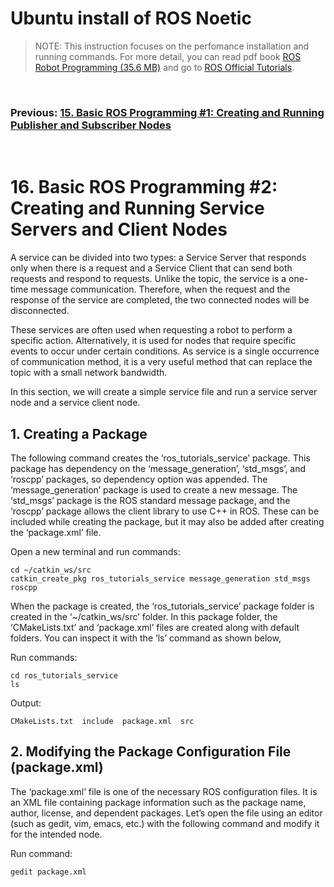# **Ubuntu install of ROS Noetic**

> NOTE: This instruction focuses on the perfomance installation and running commands. For more detail, you can read pdf book [ROS Robot Programming (35.6 MB)](https://www.robotis.com/service/download.php?no=719) and go to [ROS Official Tutorials](https://wiki.ros.org/ROS/Tutorials).

<br>

### Previous: [15. Basic ROS Programming #1: Creating and Running Publisher and Subscriber Nodes](15-Basic-ROS-Programming-(1)-Creating-and-Running-Publisher-and-Subscriber-Nodes.md)


<br>

# 16. Basic ROS Programming #2: Creating and Running Service Servers and Client Nodes

A service can be divided into two types: a Service Server that responds only when there is a request and a Service Client that can send both requests and respond to requests. Unlike the topic, the service is a one-time message communication. Therefore, when the request and the response of the service are completed, the two connected nodes will be disconnected.

These services are often used when requesting a robot to perform a specific action. Alternatively, it is used for nodes that require specific events to occur under certain conditions. As service is a single occurrence of communication method, it is a very useful method that can replace the topic with a small network bandwidth.

In this section, we will create a simple service file and run a service  server node and a service client node.

## 1. Creating a Package

The following command creates the ‘ros_tutorials_service’ package. This package has dependency on the ‘message_generation’, ‘std_msgs’, and ‘roscpp’ packages, so dependency option was appended. The ‘message_generation’ package is used to create a new message. The ‘std_msgs’ package is the ROS standard message package, and the ‘roscpp’ package allows the client library to use C++ in ROS. These can be included while creating the package, but it may also be added after creating the ‘package.xml’ file.

Open a new terminal and run commands:

    cd ~/catkin_ws/src
    catkin_create_pkg ros_tutorials_service message_generation std_msgs roscpp

When the package is created, the ‘ros_tutorials_service’ package folder is created in the ‘~/catkin_ws/src’ folder. In this package folder, the ‘CMakeLists.txt’ and ‘package.xml’ files are created along with default folders. You can inspect it with the ‘ls’ command as shown below,

Run commands:

    cd ros_tutorials_service
    ls

Output:

    CMakeLists.txt  include  package.xml  src

## 2. Modifying the Package Configuration File (package.xml)

The ‘package.xml’ file is one of the necessary ROS configuration files. It is an XML file containing package information such as the package name, author, license, and dependent packages. Let’s open the file using an editor (such as gedit, vim, emacs, etc.) with the following command and modify it for the intended node.

Run command:

    gedit package.xml


























